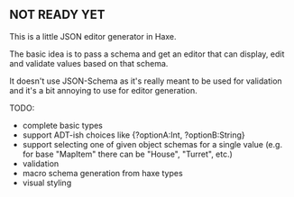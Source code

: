 ## NOT READY YET

This is a little JSON editor generator in Haxe.

The basic idea is to pass a schema and get an editor that can display, edit and validate values based on that schema.

It doesn't use JSON-Schema as it's really meant to be used for validation and it's a bit annoying to use for editor generation.

TODO:

 * complete basic types
 * support ADT-ish choices like {?optionA:Int, ?optionB:String}
 * support selecting one of given object schemas for a single value (e.g. for base "MapItem" there can be "House", "Turret", etc.)
 * validation
 * macro schema generation from haxe types
 * visual styling
 
